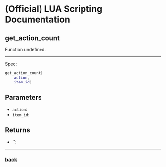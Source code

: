 
# (Official) LUA Scripting Documentation

## get_action_count

Function undefined.

___

Spec:

```lua
get_action_count(
	action,
	item_id)
```

## Parameters

- `action`: 
- `item_id`: 

## Returns

- ``: 

___

### [back](../other)
